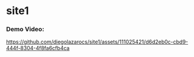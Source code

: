 # site1
### Demo Video:

https://github.com/diegolazarocs/site1/assets/111025421/d6d2eb0c-cbd9-444f-8304-4f8fa6cfb4ca


